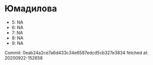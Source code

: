 # Юмадилова
- 5: NA
- 6: NA
- 7: NA
- 8: NA
- 9: NA

Commit: 0eab24a2ce7a6d433c34e6587edcd5cb327e3834
 fetched at: 20200922-152658
